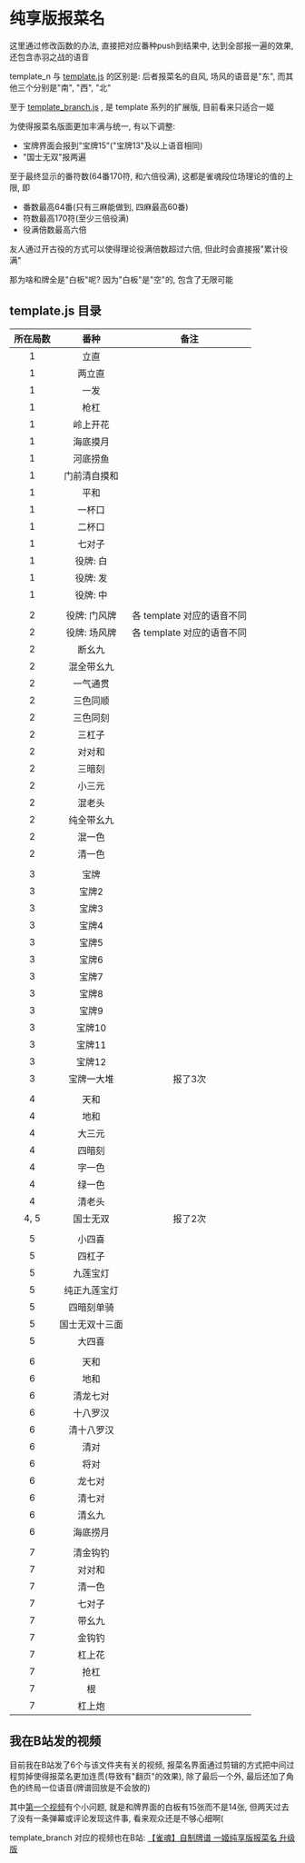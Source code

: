 # 纯享版报菜名

这里通过修改函数的办法, 直接把对应番种push到结果中, 达到全部报一遍的效果, 还包含赤羽之战的语音

template_n 与 [template.js](template.js) 的区别是: 后者报菜名的自风, 场风的语音是"东", 而其他三个分别是"南", "西", "北"

至于 [template_branch.js](template_branch.js) , 是 template 系列的扩展版, 目前看来只适合一姬 

为使得报菜名版面更加丰满与统一, 有以下调整:

- 宝牌界面会报到"宝牌15"("宝牌13"及以上语音相同)
- "国士无双"报两遍

至于最终显示的番符数(64番170符, 和六倍役满), 这都是雀魂段位场理论的值的上限, 即

- 番数最高64番(只有三麻能做到, 四麻最高60番)
- 符数最高170符(至少三倍役满)
- 役满倍数最高六倍

友人通过开古役的方式可以使得理论役满倍数超过六倍, 但此时会直接报"累计役满"

那为啥和牌全是"白板"呢? 因为"白板"是"空"的, 包含了无限可能

## template.js 目录

| 所在局数 |   番种    |         备注         |
|:----:|:-------:|:------------------:|
|  1   |   立直    |                    |
|  1   |   两立直   |                    |
|  1   |   一发    |                    |
|  1   |   枪杠    |                    |
|  1   |  岭上开花   |                    |
|  1   |  海底摸月   |                    |
|  1   |  河底捞鱼   |                    |
|  1   | 门前清自摸和  |                    |
|  1   |   平和    |                    |
|  1   |   一杯口   |                    |
|  1   |   二杯口   |                    |
|  1   |   七对子   |                    |
|  1   |  役牌: 白  |                    |
|  1   |  役牌: 发  |                    |
|  1   |  役牌: 中  |                    |
|      |         |                    |
|  2   | 役牌: 门风牌 | 各 template 对应的语音不同 |
|  2   | 役牌: 场风牌 | 各 template 对应的语音不同 |
|  2   |   断幺九   |                    |
|  2   |  混全带幺九  |                    |
|  2   |  一气通贯   |                    |
|  2   |  三色同顺   |                    |
|  2   |  三色同刻   |                    |
|  2   |   三杠子   |                    |
|  2   |   对对和   |                    |
|  2   |   三暗刻   |                    |
|  2   |   小三元   |                    |
|  2   |   混老头   |                    |
|  2   |  纯全带幺九  |                    |
|  2   |   混一色   |                    |
|  2   |   清一色   |                    |
|      |         |                    |
|  3   |   宝牌    |                    |
|  3   |   宝牌2   |                    |
|  3   |   宝牌3   |                    |
|  3   |   宝牌4   |                    |
|  3   |   宝牌5   |                    |
|  3   |   宝牌6   |                    |
|  3   |   宝牌7   |                    |
|  3   |   宝牌8   |                    |
|  3   |   宝牌9   |                    |
|  3   |  宝牌10   |                    |
|  3   |  宝牌11   |                    |
|  3   |  宝牌12   |                    |
|  3   |  宝牌一大堆  |        报了3次        |
|      |         |                    |
|  4   |   天和    |                    |
|  4   |   地和    |                    |
|  4   |   大三元   |                    |
|  4   |   四暗刻   |                    |
|  4   |   字一色   |                    |
|  4   |   绿一色   |                    |
|  4   |   清老头   |                    |
| 4, 5 |  国士无双   |        报了2次        |
|      |         |                    |
|  5   |   小四喜   |                    |
|  5   |   四杠子   |                    |
|  5   |  九莲宝灯   |                    |
|  5   | 纯正九莲宝灯  |                    |
|  5   |  四暗刻单骑  |                    |
|  5   | 国士无双十三面 |                    |
|  5   |   大四喜   |                    |
|      |         |                    |
|  6   |   天和    |                    |
|  6   |   地和    |                    |
|  6   |  清龙七对   |                    |
|  6   |  十八罗汉   |                    |
|  6   |  清十八罗汉  |                    |
|  6   |   清对    |                    |
|  6   |   将对    |                    |
|  6   |   龙七对   |                    |
|  6   |   清七对   |                    |
|  6   |   清幺九   |                    |
|  6   |  海底捞月   |                    |
|      |         |                    |
|  7   |  清金钩钓   |                    |
|  7   |   对对和   |                    |
|  7   |   清一色   |                    |
|  7   |   七对子   |                    |
|  7   |   带幺九   |                    |
|  7   |   金钩钓   |                    |
|  7   |   杠上花   |                    |
|  7   |   抢杠    |                    |
|  7   |    根    |                    |
|  7   |   杠上炮   |                    |

## 我在B站发的视频

目前我在B站发了6个与该文件夹有关的视频, 报菜名界面通过剪辑的方式把中间过程剪掉使得报菜名更加连贯(导致有"翻页"的效果), 
除了最后一个外, 最后还加了角色的终局一位语音(牌谱回放是不会放的)

其中[第一个视频](https://www.bilibili.com/video/BV1pfCPYwEwN)有个小问题, 就是和牌界面的白板有15张而不是14张, 
但两天过去了没有一条弹幕或评论发现这件事, 看来观众还是不够心细啊(

template_branch 对应的视频也在B站: [【雀魂】自制牌谱 一姬纯享版报菜名 升级版](https://www.bilibili.com/video/BV1w96LYWEzR)
